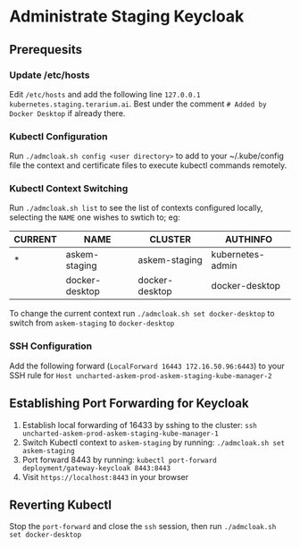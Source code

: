 # Administrate Staging Keycloak

## Prerequesits

### Update /etc/hosts

Edit `/etc/hosts` and add the following line `127.0.0.1 kubernetes.staging.terarium.ai`.
Best under the comment `# Added by Docker Desktop` if already there.

### Kubectl Configuration

Run `./admcloak.sh config <user directory>` to add to your ~/.kube/config file the context and certificate files to execute kubectl commands remotely.

### Kubectl Context Switching

Run `./admcloak.sh list` to see the list of contexts configured locally, selecting the `NAME` one wishes to swtich to; eg:

| CURRENT | NAME | CLUSTER | AUTHINFO |
| --- | --- | --- | --- |
| * | askem-staging | askem-staging | kubernetes-admin |
| | docker-desktop | docker-desktop | docker-desktop |

To change the current context run `./admcloak.sh set docker-desktop` to switch from `askem-staging` to `docker-desktop`

### SSH Configuration

Add the following forward (`LocalForward 16443 172.16.50.96:6443`) to your SSH rule for `Host uncharted-askem-prod-askem-staging-kube-manager-2`

## Establishing Port Forwarding for Keycloak

1. Establish local forwarding of 16433 by sshing to the cluster: `ssh uncharted-askem-prod-askem-staging-kube-manager-1`
2. Switch Kubectl context to `askem-staging` by running: `./admcloak.sh set askem-staging`
3. Port forward 8443 by running: `kubectl port-forward deployment/gateway-keycloak 8443:8443`
4. Visit `https://localhost:8443` in your browser

## Reverting Kubectl

Stop the `port-forward` and close the `ssh` session, then run `./admcloak.sh set docker-desktop`

